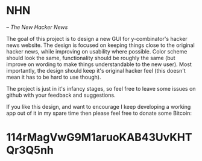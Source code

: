# NHN
_– The New Hacker News_

The goal of this project is to design a new GUI for y-combinator's hacker news website.
The design is focused on keeping things close to the original hacker news, while improving on 
usability where possible. Color scheme should look the same, functionality should be roughly the same
(but improve on wording to make things understandable to the new user). Most importantly, the design should
keep it's original hacker feel (this doesn't mean it has to be hard to use though).

The project is just in it's infancy stages, so feel free to leave some issues on github with your feedback and suggestions.

If you like this design, and want to encourage I keep developing a working app out of it in my spare time then please feel free to donate some Bitcoin: 

# 114rMagVwG9M1aruoKAB43UvKHTQr3Q5nh